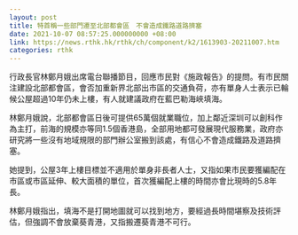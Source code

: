 ```yaml
---
layout: post
title: 特首稱一些部門遷至北部都會區　不會造成鐵路道路擠塞
date: 2021-10-07 08:57:25.000000000 +08:00
link: https://news.rthk.hk/rthk/ch/component/k2/1613903-20211007.htm
categories: rthk
---
```


行政長官林鄭月娥出席電台聯播節目，回應市民對《施政報告》的提問。有市民關注建設北部都會區，會否加重新界北部出市區的交通負荷，亦有單身人士表示已輪候公屋超過10年仍未上樓，有人就建議政府在藍巴勒海峽填海。

林鄭月娥說，北部都會區日後可提供65萬個就業職位，加上鄰近深圳可以創科作為主打，前海的規模亦等同1.5個香港島，全部用地都可發展現代服務業，政府亦研究將一些沒有地域規限的部門辦公室搬到該處，有信心不會造成鐵路及道路擠塞。

她提到，公屋3年上樓目標並不適用於單身非長者人士，又指如果市民要獲編配在市區或市區延伸、較大面積的單位，首次獲編配上樓的時間亦會比現時的5.8年長。

林鄭月娥指出，填海不是打開地圖就可以找到地方，要經過長時間堪察及技術評估，但強調不會放棄葵青港，又指搬遷葵青港不可行。
